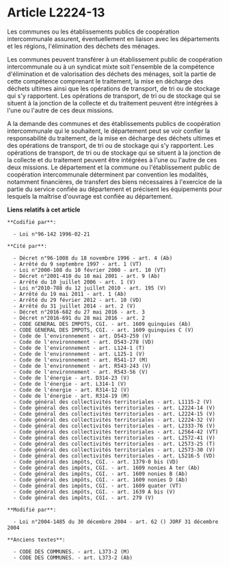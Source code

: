 # Article L2224-13

Les communes ou les établissements publics de coopération intercommunale assurent, éventuellement en liaison avec les
départements et les régions, l'élimination des déchets des ménages.

Les communes peuvent transférer à un établissement public de coopération intercommunale ou à un syndicat mixte soit
l'ensemble de la compétence d'élimination et de valorisation des déchets des ménages, soit la partie de cette compétence
comprenant le traitement, la mise en décharge des déchets ultimes ainsi que les opérations de transport, de tri ou de
stockage qui s'y rapportent. Les opérations de transport, de tri ou de stockage qui se situent à la jonction de la collecte
et du traitement peuvent être intégrées à l'une ou l'autre de ces deux missions.

A la demande des communes et des établissements publics de coopération intercommunale qui le souhaitent, le département peut
se voir confier la responsabilité du traitement, de la mise en décharge des déchets ultimes et des opérations de transport,
de tri ou de stockage qui s'y rapportent. Les opérations de transport, de tri ou de stockage qui se situent à la jonction de
la collecte et du traitement peuvent être intégrées à l'une ou l'autre de ces deux missions. Le département et la commune ou
l'établissement public de coopération intercommunale déterminent par convention les modalités, notamment financières, de
transfert des biens nécessaires à l'exercice de la partie du service confiée au département et précisent les équipements pour
lesquels la maîtrise d'ouvrage est confiée au département.

**Liens relatifs à cet article**

	**Codifié par**:

	  - Loi n°96-142 1996-02-21

	**Cité par**:

	  - Décret n°96-1008 du 18 novembre 1996 - art. 4 (Ab)
	  - Arrêté du 9 septembre 1997 - art. 1 (VT)
	  - Loi n°2000-108 du 10 février 2000 - art. 10 (VT)
	  - Décret n°2001-410 du 10 mai 2001 - art. 9 (Ab)
	  - Arrêté du 10 juillet 2006 - art. 1 (V)
	  - Loi n°2010-788 du 12 juillet 2010 - art. 195 (V)
	  - Arrêté du 19 mai 2011 - art. 1 (Ab)
	  - Arrêté du 29 février 2012 - art. 10 (VD)
	  - Arrêté du 31 juillet 2014 - art. 2 (V)
	  - Décret n°2016-682 du 27 mai 2016 - art. 3
	  - Décret n°2016-691 du 28 mai 2016 - art. 2
	  - CODE GENERAL DES IMPOTS, CGI. - art. 1609 quinquies (Ab)
	  - CODE GENERAL DES IMPOTS, CGI. - art. 1609 quinquies C (V)
	  - Code de l'environnement - art. D543-259 (V)
	  - Code de l'environnement - art. D543-278 (VD)
	  - Code de l'environnement - art. L124-1 (T)
	  - Code de l'environnement - art. L125-1 (V)
	  - Code de l'environnement - art. R541-17 (M)
	  - Code de l'environnement - art. R543-243 (V)
	  - Code de l'environnement - art. R543-56 (V)
	  - Code de l'énergie - art. D314-23 (V)
	  - Code de l'énergie - art. L314-1 (V)
	  - Code de l'énergie - art. R314-12 (V)
	  - Code de l'énergie - art. R314-19 (M)
	  - Code général des collectivités territoriales - art. L1115-2 (V)
	  - Code général des collectivités territoriales - art. L2224-14 (V)
	  - Code général des collectivités territoriales - art. L2224-15 (V)
	  - Code général des collectivités territoriales - art. L2224-32 (V)
	  - Code général des collectivités territoriales - art. L2333-76 (V)
	  - Code général des collectivités territoriales - art. L2564-42 (VT)
	  - Code général des collectivités territoriales - art. L2572-41 (V)
	  - Code général des collectivités territoriales - art. L2573-25 (T)
	  - Code général des collectivités territoriales - art. L2573-30 (V)
	  - Code général des collectivités territoriales - art. L5216-5 (VD)
	  - Code général des impôts, CGI. - art. 1379-0 bis (VD)
	  - Code général des impôts, CGI. - art. 1609 nonies A ter (Ab)
	  - Code général des impôts, CGI. - art. 1609 nonies B (Ab)
	  - Code général des impôts, CGI. - art. 1609 nonies D (Ab)
	  - Code général des impôts, CGI. - art. 1609 quater (VT)
	  - Code général des impôts, CGI. - art. 1639 A bis (V)
	  - Code général des impôts, CGI. - art. 279 (V)

	**Modifié par**:

	  - Loi n°2004-1485 du 30 décembre 2004 - art. 62 () JORF 31 décembre 2004

	**Anciens textes**:

	  - CODE DES COMMUNES. - art. L373-2 (M)
	  - CODE DES COMMUNES. - art. L373-2 (Ab)
